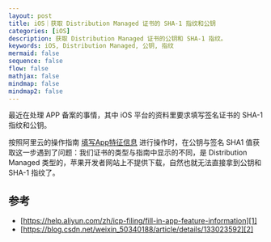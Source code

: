 ```yaml
---
layout: post
title: iOS｜获取 Distribution Managed 证书的 SHA-1 指纹和公钥
categories: [iOS]
description: 获取 Distribution Managed 证书的公钥和 SHA-1 指纹。
keywords: iOS, Distribution Managed, 公钥, 指纹
mermaid: false
sequence: false
flow: false
mathjax: false
mindmap: false
mindmap2: false
---
```


最近在处理 APP 备案的事情，其中 iOS 平台的资料里要求填写签名证书的 SHA-1 指纹和公钥。

按照阿里云的操作指南 [填写App特征信息][1] 进行操作时，在公钥与签名 SHA1 值获取这一步遇到了问题：我们证书的类型与指南中显示的不同，是 Distribution Managed 类型的，苹果开发者网站上不提供下载，自然也就无法直接拿到公钥和 SHA-1 指纹了。

## 参考

- [https://help.aliyun.com/zh/icp-filing/fill-in-app-feature-information][1]
- [https://blog.csdn.net/weixin_50340188/article/details/133023592][2]

[1]: https://help.aliyun.com/zh/icp-filing/fill-in-app-feature-information 
[2]: https://blog.csdn.net/weixin_50340188/article/details/133023592